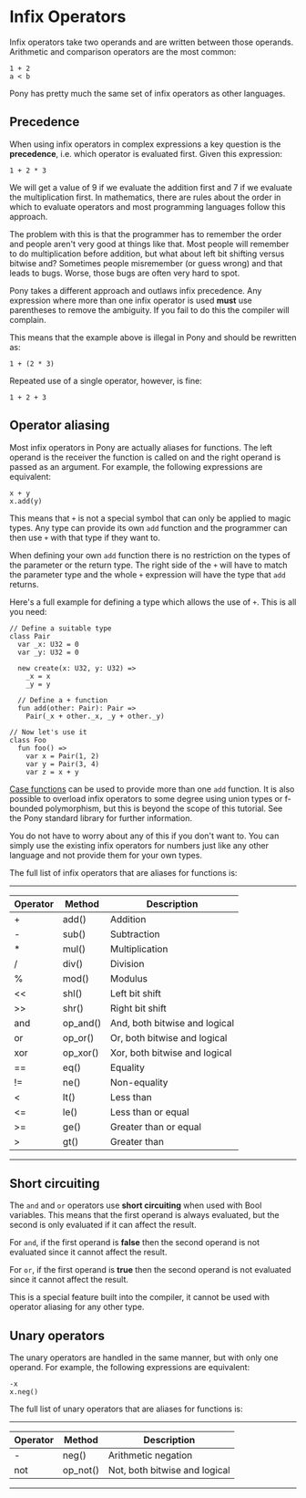 # Infix Operators

Infix operators take two operands and are written between those operands. Arithmetic and comparison operators are the most common:

```pony
1 + 2
a < b
```

Pony has pretty much the same set of infix operators as other languages.

## Precedence

When using infix operators in complex expressions a key question is the __precedence__, i.e. which operator is evaluated first. Given this expression:

```pony
1 + 2 * 3
```

We will get a value of 9 if we evaluate the addition first and 7 if we evaluate the multiplication first. In mathematics, there are rules about the order in which to evaluate operators and most programming languages follow this approach.

The problem with this is that the programmer has to remember the order and people aren't very good at things like that. Most people will remember to do multiplication before addition, but what about left bit shifting versus bitwise and? Sometimes people misremember (or guess wrong) and that leads to bugs. Worse, those bugs are often very hard to spot.

Pony takes a different approach and outlaws infix precedence. Any expression where more than one infix operator is used __must__ use parentheses to remove the ambiguity. If you fail to do this the compiler will complain.

This means that the example above is illegal in Pony and should be rewritten as:

```pony
1 + (2 * 3)
```

Repeated use of a single operator, however, is fine:

```pony
1 + 2 + 3
```

## Operator aliasing

Most infix operators in Pony are actually aliases for functions. The left operand is the receiver the function is called on and the right operand is passed as an argument. For example, the following expressions are equivalent:

```pony
x + y
x.add(y)
```

This means that `+` is not a special symbol that can only be applied to magic types. Any type can provide its own `add` function and the programmer can then use `+` with that type if they want to.

When defining your own `add` function there is no restriction on the types of the parameter or the return type. The right side of the `+` will have to match the parameter type and the whole `+` expression will have the type that `add` returns.

Here's a full example for defining a type which allows the use of `+`. This is all you need:

```pony
// Define a suitable type
class Pair
  var _x: U32 = 0
  var _y: U32 = 0

  new create(x: U32, y: U32) =>
    _x = x
    _y = y

  // Define a + function
  fun add(other: Pair): Pair =>
    Pair(_x + other._x, _y + other._y)

// Now let's use it
class Foo
  fun foo() =>
    var x = Pair(1, 2)
    var y = Pair(3, 4)
    var z = x + y
```

[Case functions](http://tutorial.ponylang.org/pattern-matching/case-functions.html) can be used to provide more than one `add` function. It is also possible to overload infix operators to some degree using union types or f-bounded polymorphism, but this is beyond the scope of this tutorial. See the Pony standard library for further information.

You do not have to worry about any of this if you don't want to. You can simply use the existing infix operators for numbers just like any other language and not provide them for your own types.

The full list of infix operators that are aliases for functions is:

---

Operator | Method   | Description
---------|----------|------------
+        | add()    | Addition
-        | sub()    | Subtraction
*        | mul()    | Multiplication
/        | div()    | Division
%        | mod()    | Modulus
<<       | shl()    | Left bit shift
>>       | shr()    | Right bit shift
and      | op_and() | And, both bitwise and logical
or       | op_or()  | Or, both bitwise and logical
xor      | op_xor() | Xor, both bitwise and logical
==       | eq()     | Equality
!=       | ne()     | Non-equality
<        | lt()     | Less than
<=       | le()     | Less than or equal
>=       | ge()     | Greater than or equal
>        | gt()     | Greater than

---

## Short circuiting

The `and` and `or` operators use __short circuiting__ when used with Bool variables. This means that the first operand is always evaluated, but the second is only evaluated if it can affect the result.

For `and`, if the first operand is __false__ then the second operand is not evaluated since it cannot affect the result.

For `or`, if the first operand is __true__ then the second operand is not evaluated since it cannot affect the result.

This is a special feature built into the compiler, it cannot be used with operator aliasing for any other type.

## Unary operators

The unary operators are handled in the same manner, but with only one operand. For example, the following expressions are equivalent:

```pony
-x
x.neg()
```

The full list of unary operators that are aliases for functions is:

---

Operator | Method   | Description
---------|----------|------------
-        | neg()    | Arithmetic negation
not      | op_not() | Not, both bitwise and logical

---
